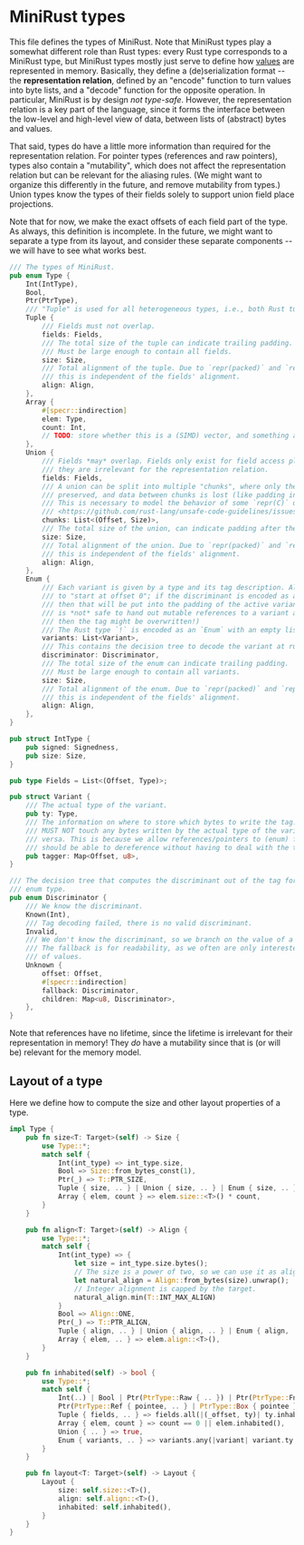 # MiniRust types

This file defines the types of MiniRust.
Note that MiniRust types play a somewhat different role than Rust types:
every Rust type corresponds to a MiniRust type, but MiniRust types mostly just serve to define how [values](values.md) are represented in memory.
Basically, they define a (de)serialization format -- the **representation relation**, defined by an "encode" function to turn values into byte lists, and a "decode" function for the opposite operation.
In particular, MiniRust is by design *not type-safe*.
However, the representation relation is a key part of the language, since it forms the interface between the low-level and high-level view of data, between lists of (abstract) bytes and values.

That said, types do have a little more information than required for the representation relation.
For pointer types (references and raw pointers), types also contain a "mutability", which does not affect the representation relation but can be relevant for the aliasing rules.
(We might want to organize this differently in the future, and remove mutability from types.)
Union types know the types of their fields solely to support union field place projections.

Note that for now, we make the exact offsets of each field part of the type.
As always, this definition is incomplete.
In the future, we might want to separate a type from its layout, and consider these separate components -- we will have to see what works best.

```rust
/// The types of MiniRust.
pub enum Type {
    Int(IntType),
    Bool,
    Ptr(PtrType),
    /// "Tuple" is used for all heterogeneous types, i.e., both Rust tuples and structs.
    Tuple {
        /// Fields must not overlap.
        fields: Fields,
        /// The total size of the tuple can indicate trailing padding.
        /// Must be large enough to contain all fields.
        size: Size,
        /// Total alignment of the tuple. Due to `repr(packed)` and `repr(align)`,
        /// this is independent of the fields' alignment.
        align: Align,
    },
    Array {
        #[specr::indirection]
        elem: Type,
        count: Int,
        // TODO: store whether this is a (SIMD) vector, and something about alignment?
    },
    Union {
        /// Fields *may* overlap. Fields only exist for field access place projections,
        /// they are irrelevant for the representation relation.
        fields: Fields,
        /// A union can be split into multiple "chunks", where only the data inside those chunks is
        /// preserved, and data between chunks is lost (like padding in a struct).
        /// This is necessary to model the behavior of some `repr(C)` unions, see
        /// <https://github.com/rust-lang/unsafe-code-guidelines/issues/156> for details.
        chunks: List<(Offset, Size)>,
        /// The total size of the union, can indicate padding after the last chunk.
        size: Size,
        /// Total alignment of the union. Due to `repr(packed)` and `repr(align)`,
        /// this is independent of the fields' alignment.
        align: Align,
    },
    Enum {
        /// Each variant is given by a type and its tag description. All variants are thought
        /// to "start at offset 0"; if the discriminant is encoded as an explicit tag,
        /// then that will be put into the padding of the active variant. (This means it
        /// is *not* safe to hand out mutable references to a variant at that type, as
        /// then the tag might be overwritten!)
        /// The Rust type `!` is encoded as an `Enum` with an empty list of variants.
        variants: List<Variant>,
        /// This contains the decision tree to decode the variant at runtime.
        discriminator: Discriminator,
        /// The total size of the enum can indicate trailing padding.
        /// Must be large enough to contain all variants.
        size: Size,
        /// Total alignment of the enum. Due to `repr(packed)` and `repr(align)`,
        /// this is independent of the fields' alignment.
        align: Align,
    },
}

pub struct IntType {
    pub signed: Signedness,
    pub size: Size,
}

pub type Fields = List<(Offset, Type)>;

pub struct Variant {
    /// The actual type of the variant.
    pub ty: Type,
    /// The information on where to store which bytes to write the tag.
    /// MUST NOT touch any bytes written by the actual type of the variant and vice
    /// versa. This is because we allow references/pointers to (enum) fields which
    /// should be able to dereference without having to deal with the tag.
    pub tagger: Map<Offset, u8>,
}

/// The decision tree that computes the discriminant out of the tag for a specific
/// enum type.
pub enum Discriminator {
    /// We know the discriminant.
    Known(Int),
    /// Tag decoding failed, there is no valid discriminant.
    Invalid,
    /// We don't know the discriminant, so we branch on the value of a specific byte.
    /// The fallback is for readability, as we often are only interested in a couple
    /// of values.
    Unknown {
        offset: Offset,
        #[specr::indirection]
        fallback: Discriminator,
        children: Map<u8, Discriminator>,
    },
}
```

Note that references have no lifetime, since the lifetime is irrelevant for their representation in memory!
They *do* have a mutability since that is (or will be) relevant for the memory model.

## Layout of a type

Here we define how to compute the size and other layout properties of a type.

```rust
impl Type {
    pub fn size<T: Target>(self) -> Size {
        use Type::*;
        match self {
            Int(int_type) => int_type.size,
            Bool => Size::from_bytes_const(1),
            Ptr(_) => T::PTR_SIZE,
            Tuple { size, .. } | Union { size, .. } | Enum { size, .. } => size,
            Array { elem, count } => elem.size::<T>() * count,
        }
    }

    pub fn align<T: Target>(self) -> Align {
        use Type::*;
        match self {
            Int(int_type) => {
                let size = int_type.size.bytes();
                // The size is a power of two, so we can use it as alignment.
                let natural_align = Align::from_bytes(size).unwrap();
                // Integer alignment is capped by the target.
                natural_align.min(T::INT_MAX_ALIGN)
            }
            Bool => Align::ONE,
            Ptr(_) => T::PTR_ALIGN,
            Tuple { align, .. } | Union { align, .. } | Enum { align, .. } => align,
            Array { elem, .. } => elem.align::<T>(),
        }
    }

    pub fn inhabited(self) -> bool {
        use Type::*;
        match self {
            Int(..) | Bool | Ptr(PtrType::Raw { .. }) | Ptr(PtrType::FnPtr(_)) => true,
            Ptr(PtrType::Ref { pointee, .. } | PtrType::Box { pointee }) => pointee.inhabited,
            Tuple { fields, .. } => fields.all(|(_offset, ty)| ty.inhabited()),
            Array { elem, count } => count == 0 || elem.inhabited(),
            Union { .. } => true,
            Enum { variants, .. } => variants.any(|variant| variant.ty.inhabited()),
        }
    }

    pub fn layout<T: Target>(self) -> Layout {
        Layout {
            size: self.size::<T>(),
            align: self.align::<T>(),
            inhabited: self.inhabited(),
        }
    }
}
```
